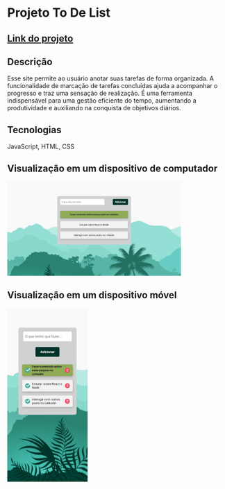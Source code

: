 # Projeto To De List

## [Link do projeto]( https://jpcardoso03.github.io/projeto-to-de-list/s)

## Descrição
Esse site permite ao usuário anotar suas tarefas de forma organizada. A funcionalidade de marcação de tarefas concluídas ajuda a acompanhar o progresso e traz uma sensação de realização. É uma ferramenta indispensável para uma gestão eficiente do tempo, aumentando a produtividade e auxiliando na conquista de objetivos diários.
## Tecnologias
JavaScript, HTML, CSS
## Visualização em um dispositivo de computador
<img src="https://github.com/jpcardoso03/projeto-to-de-list/blob/main/img/to-de-list-computador.jpeg?raw=true" width="400px">

## Visualização em um dispositivo móvel
<img src="https://github.com/jpcardoso03/projeto-to-de-list/blob/main/img/to-de-list-celular.jpeg?raw=true" height="400px">
